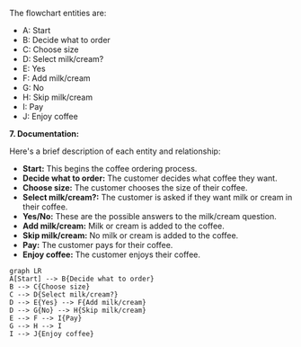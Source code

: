 The flowchart entities are:

  - A: Start
  - B: Decide what to order
  - C: Choose size
  - D: Select milk/cream?
  - E: Yes
  - F: Add milk/cream
  - G: No
  - H: Skip milk/cream
  - I: Pay
  - J: Enjoy coffee



**7. Documentation:**

Here's a brief description of each entity and relationship:

  - **Start:** This begins the coffee ordering process.
  - **Decide what to order:** The customer decides what coffee they want.
  - **Choose size:** The customer chooses the size of their coffee.
  - **Select milk/cream?:** The customer is asked if they want milk or cream in their coffee.
  - **Yes/No:** These are the possible answers to the milk/cream question.
  - **Add milk/cream:** Milk or cream is added to the coffee.
  - **Skip milk/cream:** No milk or cream is added to the coffee.
  - **Pay:** The customer pays for their coffee.
  - **Enjoy coffee:** The customer enjoys their coffee.



```mermaid
graph LR
A[Start] --> B{Decide what to order}
B --> C{Choose size}
C --> D{Select milk/cream?}
D --> E{Yes} --> F{Add milk/cream}
D --> G{No} --> H{Skip milk/cream}
E --> F --> I{Pay}
G --> H --> I
I --> J{Enjoy coffee}
```


